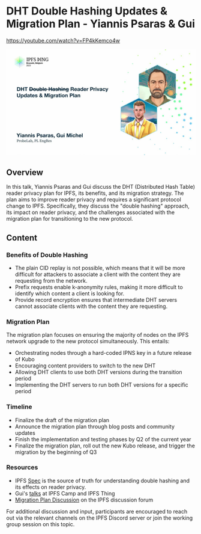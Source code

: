 # DHT Double Hashing Updates & Migration Plan - Yiannis Psaras & Gui

<https://youtube.com/watch?v=FP4kKemco4w>

![image for DHT Double Hashing Updates & Migration Plan - Yiannis Psaras & Gui](/thing23/FP4kKemco4w.jpg)

## Overview

In this talk, Yiannis Psaras and Gui discuss the DHT (Distributed Hash Table) reader privacy plan for IPFS, its benefits, and its migration strategy. The plan aims to improve reader privacy and requires a significant protocol change to IPFS. Specifically, they discuss the "double hashing" approach, its impact on reader privacy, and the challenges associated with the migration plan for transitioning to the new protocol.

## Content

### Benefits of Double Hashing

- The plain CID replay is not possible, which means that it will be more difficult for attackers to associate a client with the content they are requesting from the network.
- Prefix requests enable k-anonymity rules, making it more difficult to identify which content a client is looking for.
- Provide record encryption ensures that intermediate DHT servers cannot associate clients with the content they are requesting.

### Migration Plan

The migration plan focuses on ensuring the majority of nodes on the IPFS network upgrade to the new protocol simultaneously. This entails:

- Orchestrating nodes through a hard-coded IPNS key in a future release of Kubo
- Encouraging content providers to switch to the new DHT
- Allowing DHT clients to use both DHT versions during the transition period
- Implementing the DHT servers to run both DHT versions for a specific period

### Timeline

- Finalize the draft of the migration plan
- Announce the migration plan through blog posts and community updates
- Finish the implementation and testing phases by Q2 of the current year
- Finalize the migration plan, roll out the new Kubo release, and trigger the migration by the beginning of Q3

### Resources

- IPFS [Spec](https://github.com/ipld/specs/blob/master/block-layer/content-addressing/index.md) is the source of truth for understanding double hashing and its effects on reader privacy.
- Gui's [talks](https://www.youtube.com/watch?v=RZWkvcaeCQY) at IPFS Camp and IPFS Thing
- [Migration Plan Discussion](https://discuss.ipfs.io/t/update-to-dht-reader-privacy-migration-plan/12443) on the IPFS discussion forum

For additional discussion and input, participants are encouraged to reach out via the relevant channels on the IPFS Discord server or join the working group session on this topic.